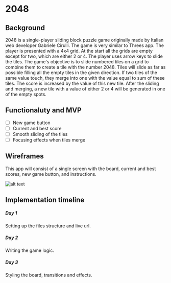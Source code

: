# 2048

## Background

2048 is a single-player sliding block puzzle game originally made by Italian web developer Gabriele Cirulli. The game is very similar to Threes app. The player is presented with a 4x4 grid. At the start all the grids are empty except for two, which are either 2 or 4. The player uses arrow keys to slide the tiles. The game's objective is to slide numbered tiles on a grid to combine them to create a tile with the number 2048. Tiles will slide as far as possible filling all the empty tiles in the given direction. If two tiles of the same value touch, they merge into one with the value equal to sum of these tiles. The score is increased by the value of this new tile. After the sliding and merging, a new tile with a value of either 2 or 4 will be generated in one of the empty spots.

## Functionaluty and MVP

- [ ] New game button
- [ ] Current and best score
- [ ] Smooth sliding of the tiles
- [ ] Focusing effects when tiles merge

## Wireframes

This app will consist of a single screen with the board, current and best scores, new game button, and instructions.

![alt text](2048/docs/wireframes/game_screen.png "Wireframes")
 
## Implementation timeline

##### Day 1
Setting up the files structure and live url.

##### Day 2
Writing the game logic.

##### Day 3
Styling the board, transitions and effects.
